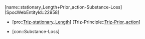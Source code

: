 ﻿---
type: TrizContradiction
aliases:
- stationary_Length+Prior_action-Substance-Loss
license: CC BY-SA 4.0
copyright: https://github.com/SpocWeb
IsDeleted: false
IsReadOnly: false
Confidential: public
tags: 
- Triz/Contradiction
---
[name::stationary_Length+Prior_action-Substance-Loss]
[SpocWebEntityId::22958]
+ [pro::[Triz-stationary_Length](tech/Triz/Parameter/Triz-stationary_Length.md)]
[Triz-Principle::[Triz-Prior_action](tech/Triz/Principle/Triz-Prior_action.md)]
- [con::Substance-Loss]

